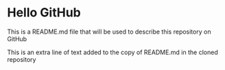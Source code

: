 # Hello GitHub

This is a README.md file that will be used to describe this
repository on GitHub

This is an extra line of text added to the copy 
of README.md in the cloned repository
